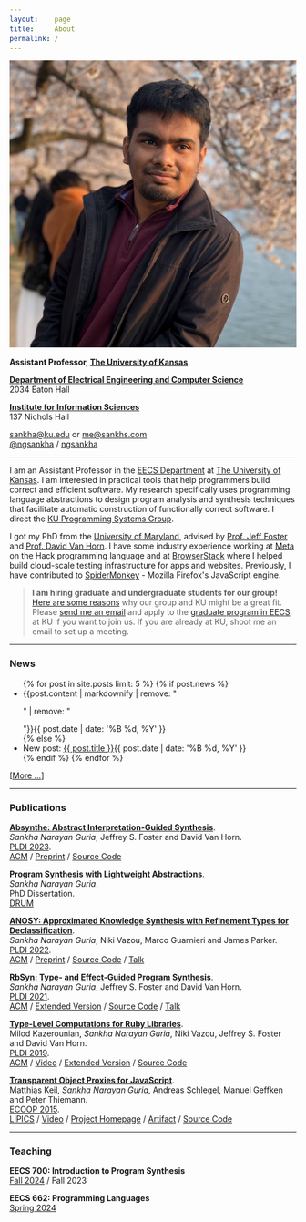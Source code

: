 ```yaml
---
layout:    page
title:     About
permalink: /
---
```


<img src="images/pp.jpeg" class="pp">

**Assistant Professor, [The University of Kansas](https://ku.edu)**

<i class="about-icon fa fa-map-pin"></i> **[Department of Electrical Engineering and Computer Science](https://eecs.ku.edu/)**<br>
<i class="fa fa-fw"></i> 2034 Eaton Hall

<i class="about-icon fa fa-map-pin"></i> **[Institute for Information Sciences](https://i2s-research.ku.edu/)**<br>
<i class="fa fa-fw"></i> 137 Nichols Hall

<i class="about-icon fa fa-envelope"></i> [sankha@ku.edu](mailto:sankha@ku.edu) or [me@sankhs.com](mailto:me@sankhs.com)<br>
<i class="about-icon fa fa-twitter"></i> [@ngsankha](https://twitter.com/ngsankha) /
<i class="about-icon fa fa-github"></i> [ngsankha](https://github.com/ngsankha)<br>

---

I am an Assistant Professor in the [EECS Department](https://eecs.ku.edu) at [The University of Kansas](https://ku.edu). I am interested in practical tools that help programmers build correct and efficient software. My research specifically uses programming language abstractions to design program analysis and synthesis techniques that facilitate automatic construction of functionally correct software. I direct the [KU Programming Systems Group](https://ku-progsys.github.io).

I got my PhD from the [University of Maryland](https://cs.umd.edu), advised by [Prof. Jeff Foster](http://www.cs.tufts.edu/~jfoster/) and [Prof. David Van Horn](http://www.cs.umd.edu/~dvanhorn/). I have some industry experience working at [Meta](https://meta.com) on the Hack programming language and at [BrowserStack](https://www.browserstack.com) where I helped build cloud-scale testing infrastructure for apps and websites. Previously, I have contributed to [SpiderMonkey](https://spidermonkey.dev/) - Mozilla Firefox's JavaScript engine.

> <i class="about-icon fa fa-star"></i> **I am hiring graduate and undergraduate students for our group!** [Here are some reasons](https://ku-progsys.github.io/why-ku/) why our group and KU might be a great fit. Please [send me an email](mailto:sankha@ku.edu) and apply to the [graduate program in EECS](https://eecs.ku.edu/graduate-programs) at KU if you want to join us. If you are already at KU, shoot me an email to set up a meeting.

---
### News

<ul class="posts">
{% for post in site.posts limit: 5 %}
{% if post.news %}
<li>{{post.content | markdownify | remove: "<p>" | remove: "</p>"}}<span>{{ post.date | date: '%B %d, %Y' }}</span></li>
{% else %}
<li>New post: <a href="{{ post.url | prepend: site.baseurl }}">{{ post.title }}</a><span>{{ post.date | date: '%B %d, %Y' }}</span></li>
{% endif %}
{% endfor %}
</ul>

[[More ...](/news/)]

---
### Publications

[**Absynthe: Abstract Interpretation-Guided Synthesis**](/static/absynthe-pldi23.pdf).<br>
_Sankha Narayan Guria_, Jeffrey S. Foster and David Van Horn.<br>
[PLDI 2023](https://pldi23.sigplan.org/).<br>
<span class="pubs-subtext">
[ACM](https://dl.acm.org/doi/10.1145/3591285) /
[Preprint](https://arxiv.org/abs/2302.13145) /
[Source Code](https://github.com/ngsankha/absynthe)
</span>

[**Program Synthesis with Lightweight Abstractions**](/static/phd-thesis.pdf).<br>
_Sankha Narayan Guria_.<br>
PhD Dissertation.<br>
<span class="pubs-subtext">
[DRUM](https://drum.lib.umd.edu/items/608c0922-9e90-4064-84dd-60e500ec9c6a)
</span>

[**ANOSY: Approximated Knowledge Synthesis with Refinement Types for Declassification**](/static/anosy-pldi22.pdf).<br>
_Sankha Narayan Guria_, Niki Vazou, Marco Guarnieri and James Parker.<br>
[PLDI 2022](https://pldi22.sigplan.org/).<br>
<span class="pubs-subtext">
[ACM](https://dl.acm.org/doi/abs/10.1145/3519939.3523725) /
[Preprint](https://arxiv.org/abs/2203.12069) /
[Source Code](https://github.com/ngsankha/anosy) /
[Talk](https://www.youtube.com/watch?v=Xwo3rTcl0Lo)
</span>

[**RbSyn: Type- and Effect-Guided Program Synthesis**](/static/rbsyn-pldi21.pdf).<br>
_Sankha Narayan Guria_, Jeffrey S. Foster and David Van Horn.<br>
[PLDI 2021](https://pldi21.sigplan.org/).<br>
<span class="pubs-subtext">
[ACM](https://dl.acm.org/doi/abs/10.1145/3453483.3454048) /
[Extended Version](https://arxiv.org/abs/2102.13183) /
[Source Code](https://github.com/ngsankha/rbsyn) /
[Talk](https://www.pldi21.org/poster_pldi.124.html)
</span>

[**Type-Level Computations for Ruby Libraries**](/static/comptypes-pldi19.pdf).<br>
Milod Kazerounian, _Sankha Narayan Guria_, Niki Vazou, Jeffrey S. Foster and David Van Horn.<br>
[PLDI 2019](https://pldi19.sigplan.org/).<br>
<span class="pubs-subtext">
[ACM](https://dl.acm.org/doi/10.1145/3314221.3314630) /
[Video](https://www.youtube.com/watch?v=cmK7TzvhEds) /
[Extended Version](https://arxiv.org/abs/1904.03521) /
[Source Code](https://github.com/tupl-tufts/rdl)
</span>

[**Transparent Object Proxies for JavaScript**](/static/tproxy-ecoop15.pdf).<br>
Matthias Keil, _Sankha Narayan Guria_, Andreas Schlegel, Manuel Geffken and Peter Thiemann.<br>
[ECOOP 2015](https://2015.ecoop.org/).<br>
<span class="pubs-subtext">
[LIPICS](http://dx.doi.org/10.4230/LIPIcs.ECOOP.2015.149) /
[Video](https://www.youtube.com/watch?v=TOjKhi_VZBQ) /
[Project Homepage](http://proglang.informatik.uni-freiburg.de/proxy/) /
[Artifact](http://dx.doi.org/10.4230/DARTS.1.1.2) /
[Source Code](https://github.com/ngsankha/js-tproxy)
</span>

---
### Teaching

**EECS 700: Introduction to Program Synthesis**<br>
[Fall 2024](/eecs700) / Fall 2023

**EECS 662: Programming Languages**<br>
[Spring 2024](/eecs662)
